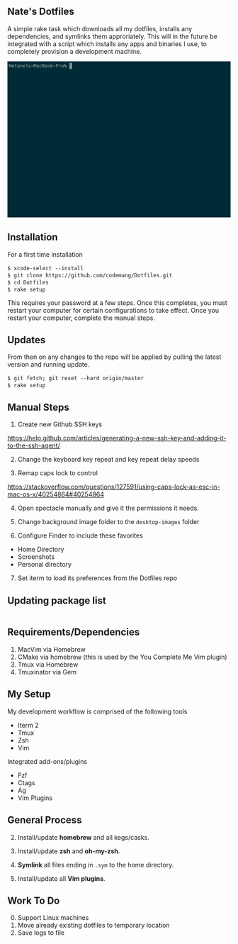 Nate's Dotfiles
---------------

A simple rake task which downloads all my dotfiles, installs any dependencies, and symlinks them approriately. This will in the future be integrated with a script which installs any apps and binaries I use, to completely provision a development machine.

![Alt Text](https://github.com/codemang/Dotfiles/blob/master/recording.gif)

## Installation


For a first time installation
```
$ xcode-select --install
$ git clone https://github.com/codemang/Dotfiles.git
$ cd Dotfiles
$ rake setup
```

This requires your password at a few steps. Once this completes, you must
restart your computer for certain configurations to take effect. Once you
restart your computer, complete the manual steps.

## Updates

From then on any changes to the repo will be applied by pulling the latest version and running update.

```
$ git fetch; git reset --hard origin/master
$ rake setup
```

## Manual Steps

1) Create new Github SSH keys

https://help.github.com/articles/generating-a-new-ssh-key-and-adding-it-to-the-ssh-agent/

2) Change the keyboard key repeat and key repeat delay speeds

3) Remap caps lock to control

https://stackoverflow.com/questions/127591/using-caps-lock-as-esc-in-mac-os-x/40254864#40254864

4) Open spectacle manually and give it the permissions it needs.

5) Change background image folder to the `desktop-images` folder

6) Configure Finder to include these favorites
* Home Directory
* Screenshots
* Personal directory

7) Set iterm to load its preferences from the Dotfiles repo

## Updating package list

```
```

Requirements/Dependencies
-----------

1. MacVim via Homebrew
1. CMake via homebrew (this is used by the You Complete Me Vim plugin)
1. Tmux via Homebrew
1. Tmuxinator via Gem

My Setup
--------

My development workflow is comprised of the following tools
* Iterm 2
* Tmux
* Zsh
* Vim

Integrated add-ons/plugins
* Fzf
* Ctags
* Ag
* Vim Plugins


General Process
--------

2. Install/update **homebrew** and all kegs/casks.

3. Install/update **zsh** and **oh-my-zsh**.

4. **Symlink** all files ending in `.sym` to the home directory.

5. Install/update all **Vim plugins**.

Work To Do
----------

0. Support Linux machines
0. Move already existing dotfiles to temporary location
0. Save logs to file
